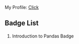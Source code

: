 My Profile: [Click](https://leetcode.com/u/RAYNingTime/)

## Badge List
1. Introduction to Pandas Badge <img src="https://assets.leetcode.com/static_assets/others/Introduction_to_Pandas_Badge.png" width="16" height="16" />
